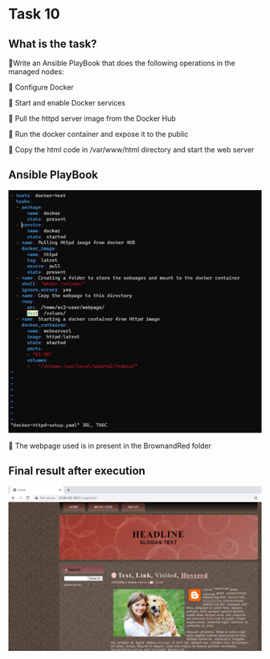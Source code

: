 # Task 10 
## What is the task?

🔰Write an Ansible PlayBook that does the
following operations in the managed nodes:

🔹 Configure Docker

🔹 Start and enable Docker services

🔹 Pull the httpd server image from the Docker Hub

🔹 Run the docker container and expose it to the public

🔹 Copy the html code in /var/www/html directory and start the web server

## Ansible PlayBook
![docker-httpd-setup.yaml](https://github.com/Sahilkumar098/Small_projects/blob/master/Arth_Tasks/Ansible/Task_10/SS/playbook.JPG)

🔹 The webpage used is in present in the BrownandRed folder

## Final result after execution
![webserver is up and running](https://github.com/Sahilkumar098/Small_projects/blob/master/Arth_Tasks/Ansible/Task_10/SS/final%20result.JPG)
